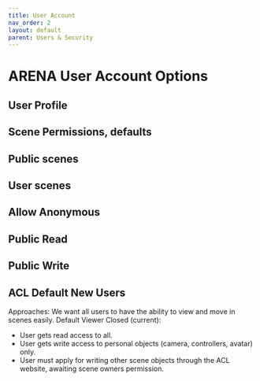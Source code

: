 ```yaml
---
title: User Account
nav_order: 2
layout: default
parent: Users & Security
---
```


# ARENA User Account Options

## User Profile

## Scene Permissions, defaults

## Public scenes

## User scenes

## Allow Anonymous

## Public Read

## Public Write

## ACL Default New Users

Approaches: We want all users to have the ability to view and move in scenes easily.
Default Viewer Closed (current):

- User gets read access to all.
- User gets write access to personal objects (camera, controllers, avatar) only.
- User must apply for writing other scene objects through the ACL website, awaiting scene owners permission.
